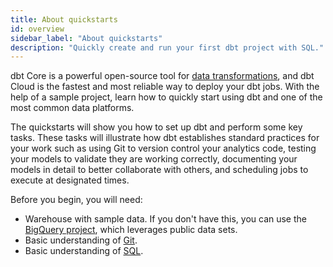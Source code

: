```yaml
---
title: About quickstarts
id: overview
sidebar_label: "About quickstarts"
description: "Quickly create and run your first dbt project with SQL."
---
```


dbt Core is a powerful open-source tool for [data transformations](https://www.getdbt.com/analytics-engineering/transformation/), and dbt Cloud is the fastest and most reliable way to deploy your dbt jobs. With the help of a sample project, learn how to quickly start using dbt and one of the most common data platforms. 

The quickstarts will show you how to set up dbt and perform some key tasks. These tasks will illustrate how dbt establishes standard practices for your work such as using Git to version control your analytics code, testing your models to validate they are working correctly, documenting your models in detail to better collaborate with others, and scheduling jobs to execute at designated times.  

Before you begin, you will need:

* Warehouse with sample data. If you don't have this, you can use the [BigQuery project](/docs/quickstarts/dbt-cloud/bigquery), which leverages public data sets.
* Basic understanding of [Git](https://git-scm.com/doc).
* Basic understanding of [SQL](https://www.sqltutorial.org/).


<div className="grid--2-col">

<Card
    title="Quickstart for dbt Cloud and BigQuery"
    body="Learn how to connect to BigQuery, build your first dbt models with a sample project, test your models, document your models, and schedule a job run all in one web-based UI."
    link="/docs/quickstarts/dbt-cloud/bigquery"
    icon="bigquery"/>

<Card
    title="Quickstart for dbt Cloud and Databricks"
    body="Learn how to connect to Databricks, build your first dbt models with a sample project, test your models, document your models, and schedule a job run all in one web-based UI."
    link="/docs/quickstarts/dbt-cloud/databricks"
    icon="databricks"/>

<Card
    title="Quickstart for dbt Cloud and Redshift"
    body="Learn how to connect to Redshift, build your first dbt models with a sample project, test your models, document your models, and schedule a job run all in one web-based UI."
    link="/docs/quickstarts/dbt-cloud/redshift"
    icon="redshift"/>

<Card
    title="Quickstart for dbt Cloud and Snowflake"
    body="Learn how to connect to Snowflake, build your first dbt models with a sample project, test your models, document your models, and schedule a job run all in one web-based UI."
    link="/docs/quickstarts/dbt-cloud/snowflake"
    icon="snowflake"/>

<Card
    title="Quickstart for dbt Core using GitHub Codespaces"
    body="Learn how to quickly start running dbt commands in a GitHub codespace development environment with just a couple clicks."
    link="/docs/quickstarts/dbt-core/codespace"
    icon="github"/>

<Card
    title="Quickstart for dbt Core from a manual install"
    body="When you use dbt Core to work with dbt, you will be editing files locally using a code editor, and running projects using a command line interface."
    link="/docs/quickstarts/dbt-core/manual-install"
    icon="command-line"/>

</div>

